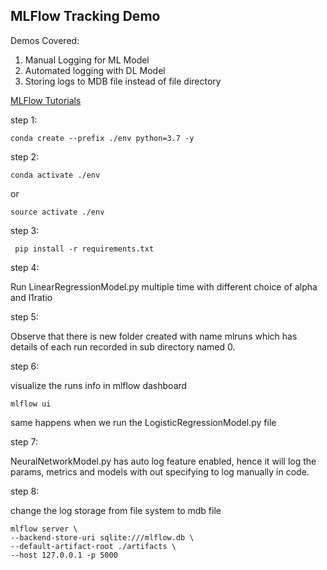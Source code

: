 ## MLFlow Tracking Demo

Demos Covered:

1. Manual Logging for ML Model
2. Automated logging with DL Model
3. Storing logs to MDB file instead of file directory

[MLFlow Tutorials](https://mlflow.org/docs/latest/tutorials-and-examples/index.html)

step 1:
```commandline
conda create --prefix ./env python=3.7 -y
```
step 2:
```
conda activate ./env
```
or
```commandline
source activate ./env
```
step 3:
```commandline
 pip install -r requirements.txt
```
step 4:

Run LinearRegressionModel.py multiple time with different choice of alpha and l1ratio

step 5:

Observe that there is new folder created with name mlruns which has details of each run recorded in sub directory named 0.

step 6:

visualize the runs info in mlflow dashboard
```commandline
mlflow ui
```
same happens when we run the LogisticRegressionModel.py file

step 7:

NeuralNetworkModel.py has auto log feature enabled, hence it will log the params, metrics and models with out specifying to log manually in code.

step 8:

change the log storage from file system to mdb file
```commandline
mlflow server \
--backend-store-uri sqlite:///mlflow.db \
--default-artifact-root ./artifacts \
--host 127.0.0.1 -p 5000
```

